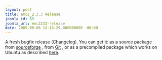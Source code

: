 ```yaml
---
layout: post
title: emc2_2.3.3 Release
joomla_id: 63
joomla_url: emc2233-release
date: 2009-09-06 12:16:29.000000000 -06:00
---
```

A fresh bugfix release (<a href="http://downloads.sourceforge.net/project/emc/emc2/emc2_2.3.3/emc2_2.3.3_release_note" target="_blank">Changelog</a>). You can get it: as a source package from&nbsp;<a href="http://prdownloads.sourceforge.net/emc/emc2_2.3.3.tar.gz?download">sourceforge</a>&nbsp;, from&nbsp;<a href="http://wiki.linuxcnc.org/cgi-bin/emcinfo.pl?Installing_EMC2" target="_blank">Git</a>&nbsp;, or as a precompiled package which works on Ubuntu as described&nbsp;<a href="content/view/2/4/lang,en/">here</a>.
